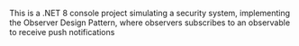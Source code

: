 This is a .NET 8 console project simulating a security system, implementing the Observer Design Pattern, where observers subscribes to an observable to receive push notifications
